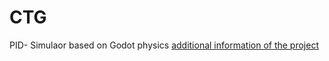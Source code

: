 # CTG
PID- Simulaor based on Godot physics
[additional information of the project](https://github.com/Baumbart13/Mitschrift/blob/master/5/AMEC/Regelungstechnik/Game/Game.md)
